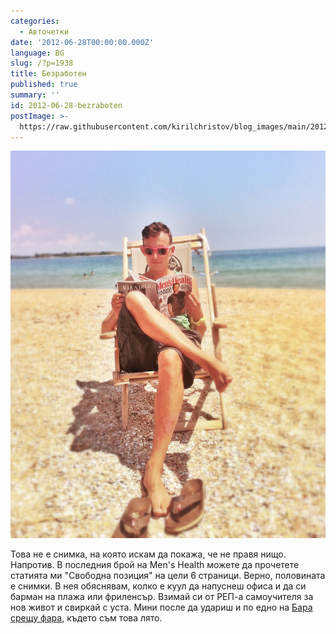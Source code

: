 ```yaml
---
categories:
  - Авточетки
date: '2012-06-28T00:00:00.000Z'
language: BG
slug: /?p=1938
title: Безработен
published: true
summary: ''
id: 2012-06-28-bezraboten
postImage: >-
  https://raw.githubusercontent.com/kirilchristov/blog_images/main/2012/06/IMG_1427.jpg
---
```


![Киро с Men's Health в ръка](https://raw.githubusercontent.com/kirilchristov/blog_images/main/2012/06/IMG_1427.jpg)


Това не е снимка, на която искам да покажа, че не правя нищо. Напротив. В последния брой на Men's Health можете да прочетете статията ми "Свободна позиция" на цели 6 страници. Верно, половината е снимки. В нея обяснявам, колко е куул да напуснеш офиса и да си барман на плажа или фриленсър. Взимай си от РЕП-а самоучителя за нов живот и свиркай с уста. Мини после да удариш и по едно на [Бара срещу фара](http://www.facebook.com/BaraSreshtuFara), където съм това лято.
